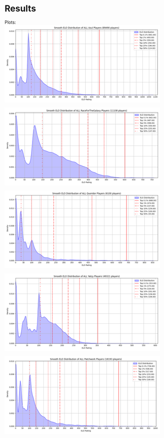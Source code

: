 # Results
Plots:
![Azul_all_smooth_elo_distribution.png](Azul_all_smooth_elo_distribution.png)

<!-- ![Azul_smooth_elo_distribution.png](Azul_smooth_elo_distribution.png) -->

![RaceForTheGalaxy_all_smooth_elo_distribution.png](RaceForTheGalaxy_all_smooth_elo_distribution.png)


![Quoridor_all_smooth_elo_distribution.png](Quoridor_all_smooth_elo_distribution.png)

![Yatzy_all_smooth_elo_distribution.png](Yatzy_all_smooth_elo_distribution.png)

![Patchwork_all_smooth_elo_distribution.png](Patchwork_all_smooth_elo_distribution.png)



<!-- ![Quoridor_smooth_elo_distribution.png](Quoridor_smooth_elo_distribution.png) -->
